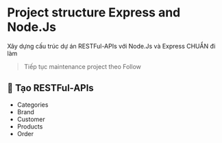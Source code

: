 # Project structure Express and Node.Js

Xây dựng cấu trúc dự án RESTFul-APIs với Node.Js và Express CHUẨN đi làm

> Tiếp tục maintenance project theo Follow

## 💛 Tạo RESTFul-APIs

- Categories
- Brand
- Customer
- Products
- Order